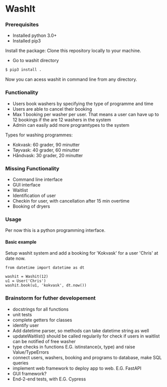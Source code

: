 # WashIt

### Prerequisites

* Installed python 3.0+
* Installed pip3

Install the package:
Clone this repository locally to your machine.
* Go to washit directory
```bash
$ pip3 install .
```
Now you can acess washit in command line from any directory.

### Functionality

* Users book washers by specifying the type of programme and time
* Users are able to cancel their booking
* Max 1 booking per washer per user. That means a user can have up to 12 bookings if the are 12 washers in the system
* Admin can easily add more programtypes to the system

Types for washing programmes:
* Kokvask: 60 grader, 90 minutter
* Tøyvask: 40 grader, 60 minutter
* Håndvask: 30 grader, 20 minutter

### Missing Functionality

* Command line interface
* GUI interface
* Waitlist
* Identification of user
* Checkin for user, with cancellation after 15 min overtime
* Booking of dryers

### Usage

Per now this is a python programming interface.

#### Basic example

Setup washit system and add a booking for 'Kokvask' for a user 'Chris' at date now.

```
from datetime import datetime as dt

washit = Washit(12)
u1 = User('Chris')
washit.book(u1, 'kokvask', dt.now())
```

### Brainstorm for futher developement
* docstrings for all functions
* unit tests
* complete getters for classes
* identify user
* Add datetime parser, so methods can take datetime string as well
* updateWaitlist() should be called regularily for check if users in waitlist can be notified of free washer
* type checks in functions E.G. istinstance(x, type) and raise Value/TypeErrors
* connect users, washers, booking and programs to database, make SQL queries
* implement web framework to deploy app to web. E.G. FastAPI
* GUI framework?
* End-2-end tests, with E.G. Cypress
